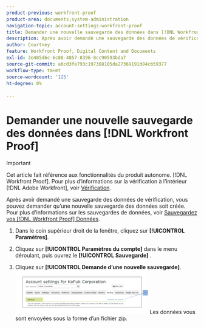 ```yaml
---
product-previous: workfront-proof
product-area: documents;system-administration
navigation-topic: account-settings-workfront-proof
title: Demander une nouvelle sauvegarde des données dans [!DNL Workfront Proof]
description: Après avoir demandé une sauvegarde des données de vérification, vous pouvez demander qu’une nouvelle sauvegarde des données soit créée. Pour plus d’informations sur les sauvegardes de données, voir Sauvegarde de vos [!DNL Workfront Proof] Données.
author: Courtney
feature: Workfront Proof, Digital Content and Documents
exl-id: 3e485d6c-6c88-4857-8396-8cc90593bda7
source-git-commit: a6cd3fe793c197308105da27369191d84cb59377
workflow-type: tm+mt
source-wordcount: '125'
ht-degree: 0%

---
```


# Demander une nouvelle sauvegarde des données dans [!DNL Workfront Proof]

>[!IMPORTANT]
>
>Cet article fait référence aux fonctionnalités du produit autonome. [!DNL Workfront Proof]. Pour plus d’informations sur la vérification à l’intérieur [!DNL Adobe Workfront], voir [Vérification](../../../review-and-approve-work/proofing/proofing.md).

Après avoir demandé une sauvegarde des données de vérification, vous pouvez demander qu’une nouvelle sauvegarde des données soit créée. Pour plus d’informations sur les sauvegardes de données, voir [Sauvegardez vos [!DNL Workfront Proof] Données](../../../workfront-proof/wp-work-proofsfiles/organize-your-work/back-up-data.md).

1. Dans le coin supérieur droit de la fenêtre, cliquez sur **[!UICONTROL Paramètres]**.
1. Cliquez sur **[!UICONTROL Paramètres du compte]** dans le menu déroulant, puis ouvrez le **[!UICONTROL Sauvegarde]** .

1. Cliquez sur **[!UICONTROL Demande d’une nouvelle sauvegarde]**.
   ![New_backup.png](assets/new-backup-350x115.png)
Les données vous sont envoyées sous la forme d’un fichier zip.
